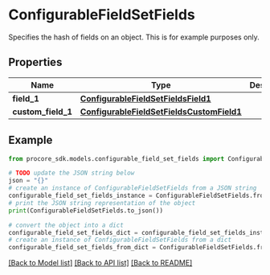 # ConfigurableFieldSetFields

Specifies the hash of fields on an object. This is for example purposes only.

## Properties

Name | Type | Description | Notes
------------ | ------------- | ------------- | -------------
**field_1** | [**ConfigurableFieldSetFieldsField1**](ConfigurableFieldSetFieldsField1.md) |  | [optional] 
**custom_field_1** | [**ConfigurableFieldSetFieldsCustomField1**](ConfigurableFieldSetFieldsCustomField1.md) |  | [optional] 

## Example

```python
from procore_sdk.models.configurable_field_set_fields import ConfigurableFieldSetFields

# TODO update the JSON string below
json = "{}"
# create an instance of ConfigurableFieldSetFields from a JSON string
configurable_field_set_fields_instance = ConfigurableFieldSetFields.from_json(json)
# print the JSON string representation of the object
print(ConfigurableFieldSetFields.to_json())

# convert the object into a dict
configurable_field_set_fields_dict = configurable_field_set_fields_instance.to_dict()
# create an instance of ConfigurableFieldSetFields from a dict
configurable_field_set_fields_from_dict = ConfigurableFieldSetFields.from_dict(configurable_field_set_fields_dict)
```
[[Back to Model list]](../README.md#documentation-for-models) [[Back to API list]](../README.md#documentation-for-api-endpoints) [[Back to README]](../README.md)


